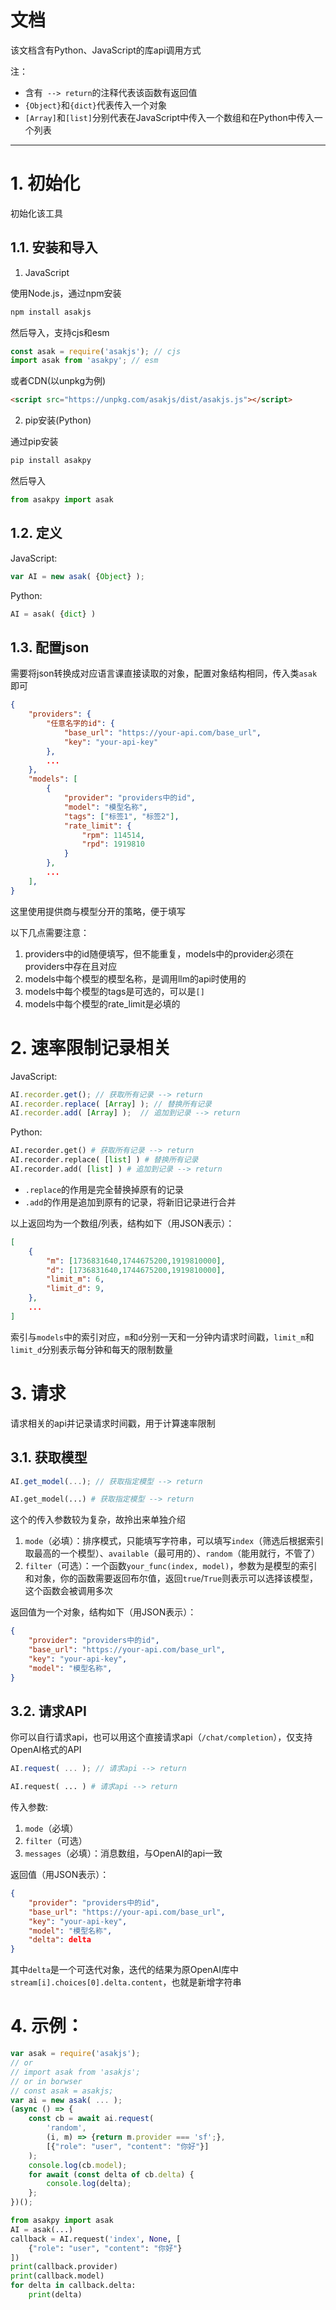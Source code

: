 # 文档

该文档含有Python、JavaScript的库api调用方式

注：
- 含有` --> return`的注释代表该函数有返回值
- `{Object}`和`{dict}`代表传入一个对象
- `[Array]`和`[list]`分别代表在JavaScript中传入一个数组和在Python中传入一个列表

---

# 1. 初始化

初始化该工具

## 1.1. 安装和导入

1. JavaScript

使用Node.js，通过npm安装

```sh
npm install asakjs
```

然后导入，支持cjs和esm

```javascript
const asak = require('asakjs'); // cjs
import asak from 'asakpy'; // esm
```

或者CDN(以unpkg为例)

```html
<script src="https://unpkg.com/asakjs/dist/asakjs.js"></script>
```

2. pip安装(Python)

通过pip安装

```sh
pip install asakpy
```

然后导入

```python
from asakpy import asak
```

## 1.2. 定义

JavaScript:

```javascript
var AI = new asak( {Object} );
```

Python:

```python
AI = asak( {dict} )
```

## 1.3. 配置json

需要将json转换成对应语言课直接读取的对象，配置对象结构相同，传入类`asak`即可

```json
{
    "providers": {
        "任意名字的id": {
            "base_url": "https://your-api.com/base_url",
            "key": "your-api-key"
        },
        ...
    },
    "models": [
        {
            "provider": "providers中的id",
            "model": "模型名称",
            "tags": ["标签1", "标签2"],
            "rate_limit": {
                "rpm": 114514,
                "rpd": 1919810
            }
        },
        ...
    ],
}
```

这里使用提供商与模型分开的策略，便于填写

以下几点需要注意：

1. providers中的id随便填写，但不能重复，models中的provider必须在providers中存在且对应
2. models中每个模型的模型名称，是调用llm的api时使用的
3. models中每个模型的tags是可选的，可以是`[]`
4. models中每个模型的rate_limit是必填的

# 2. 速率限制记录相关

JavaScript:

```javascript
AI.recorder.get(); // 获取所有记录 --> return
AI.recorder.replace( [Array] ); // 替换所有记录
AI.recorder.add( [Array] );  // 追加到记录 --> return
```

Python:

```python
AI.recorder.get() # 获取所有记录 --> return
AI.recorder.replace( [list] ) # 替换所有记录
AI.recorder.add( [list] ) # 追加到记录 --> return
```

- `.replace`的作用是完全替换掉原有的记录
- `.add`的作用是追加到原有的记录，将新旧记录进行合并

以上返回均为一个数组/列表，结构如下（用JSON表示）：

```json
[
    {
        "m": [1736831640,1744675200,1919810000],
        "d": [1736831640,1744675200,1919810000],
        "limit_m": 6,
        "limit_d": 9,
    },
    ...
]
```

索引与`models`中的索引对应，`m`和`d`分别一天和一分钟内请求时间戳，`limit_m`和`limit_d`分别表示每分钟和每天的限制数量

# 3. 请求

请求相关的api并记录请求时间戳，用于计算速率限制

## 3.1. 获取模型

```javascript
AI.get_model(...); // 获取指定模型 --> return
```

```python
AI.get_model(...) # 获取指定模型 --> return
```

这个的传入参数较为复杂，故拎出来单独介绍

1. `mode`（必填）：排序模式，只能填写字符串，可以填写`index`（筛选后根据索引取最高的一个模型）、`available`（最可用的）、`random`（能用就行，不管了）
2. `filter`（可选）：一个函数`your_func(index, model)`，参数为是模型的索引和对象，你的函数需要返回布尔值，返回`true`/`True`则表示可以选择该模型，这个函数会被调用多次

返回值为一个对象，结构如下（用JSON表示）：

```json
{
    "provider": "providers中的id",
    "base_url": "https://your-api.com/base_url",
    "key": "your-api-key",
    "model": "模型名称",
}
```

## 3.2. 请求API

你可以自行请求api，也可以用这个直接请求api（`/chat/completion`），仅支持OpenAI格式的API

```javascript
AI.request( ... ); // 请求api --> return
```

```python
AI.request( ... ) # 请求api --> return
```

传入参数:

1. `mode`（必填）
2. `filter`（可选）
3. `messages`（必填）：消息数组，与OpenAI的api一致

返回值（用JSON表示）：

```json
{
    "provider": "providers中的id",
    "base_url": "https://your-api.com/base_url",
    "key": "your-api-key",
    "model": "模型名称",
    "delta": delta
}
```

其中`delta`是一个可迭代对象，迭代的结果为原OpenAI库中`stream[i].choices[0].delta.content`，也就是新增字符串

# 4. 示例：

```javascript
var asak = require('asakjs');
// or
// import asak from 'asakjs';
// or in borwser
// const asak = asakjs;
var ai = new asak( ... );
(async () => {
    const cb = await ai.request(
        'random',
        (i, m) => {return m.provider === 'sf';},
        [{"role": "user", "content": "你好"}]
    );
    console.log(cb.model);
    for await (const delta of cb.delta) {
        console.log(delta);
    };
})();
```

```python
from asakpy import asak
AI = asak(...)
callback = AI.request('index', None, [
    {"role": "user", "content": "你好"}
])
print(callback.provider)
print(callback.model)
for delta in callback.delta:
    print(delta)
```